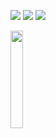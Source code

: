 <p>
  <a href="https://uunwon.tistory.com" target="_blank"><img src="https://img.shields.io/badge/Tech_Blog-DD0B78?style=flat-square&logo=GitHub%20Sponsors&logoColor=white"/></a>
  <a href="https://apps.apple.com/kr/app/kabinett/id6670604670" target="_blank"><img src="https://img.shields.io/badge/Kabinett-%23000000.svg?style=flat-square&logo=Tinyletter&logoColor=white"/></a>
  <a href="mailto:keh52999@gmail.com" target="_blank"><img src="https://img.shields.io/badge/keh52999@gmail.com-EA4335?style=flat-square&logo=Gmail&logoColor=white"/></a>
</p>

<p>
  <img src="https://github.com/user-attachments/assets/523f719b-3065-427f-809b-6c110d69d046" width="20%">
</p>
